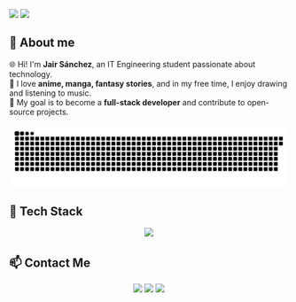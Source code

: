 <img src="https://readme-typing-svg.herokuapp.com/?font=Roboto&weight=900&size=40=true&vCenter=true&width=500&height=70&duration=4000&color=B3B3B3&lines=Hi+There!+👋;+I'm+Jair+Sánchez!;" />
<img src="https://i.pinimg.com/originals/69/d2/8c/69d28cb69a870c8ebee0149f7d9fd7a5.gif">
<h2>📖 About me</h2> 
🌐 Hi! I'm <b>Jair Sánchez</b>, an IT Engineering student passionate about technology.<br>
🎨 I love <b>anime, manga, fantasy stories</b>, and in my free time, I enjoy drawing and listening to music.<br>  
🎯 My goal is to become a <b>full-stack developer</b> and contribute to open-source projects. 

<div align="center">
  <br>
  <img alt="snake eating my contributions" src="https://raw.githubusercontent.com/codediaz/codediaz/output/github-contribution-grid-snake.svg" />
  <br/>
</div>

<h2>🚀 Tech Stack</h2> 
<p align="center">
  <a href="https://skillicons.dev">
    <img src="https://skillicons.dev/icons?i=figma,git,github,docker,postman,java,py,php,c,cs,dart,html,css,js,ts,jquery,angular,react,flask,express,spring,laravel,dotnet,tailwind,bootstrap,flutter,nodejs,mysql,postgres,mongodb" />
  </a>
</p>

<h2>📫 Contact Me  </h2> 
<p align="center">
  <a href="https://www.instagram.com/issey_re/?hl=es-la"><img src="https://img.shields.io/badge/Instagram-E4405F?style=for-the-badge&logo=instagram&logoColor=white"></a>
  <a href="http://www.linkedin.com/in/jair-s%C3%A1nchez"><img src="https://img.shields.io/badge/LinkedIn-0A66C2?style=for-the-badge&logo=linkedin&logoColor=white"></a>
  <a href="https://x.com/issey_re"><img src="https://img.shields.io/badge/Twitter-1DA1F2?style=for-the-badge&logo=twitter&logoColor=white"></a>
</p>



